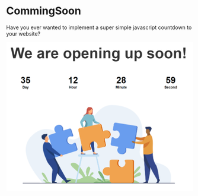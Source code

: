 # CommingSoon

Have you ever wanted to implement a super simple javascript countdown to your website?

<img src="readme_countdown.png" alt="Finished Site" width="600"/>
